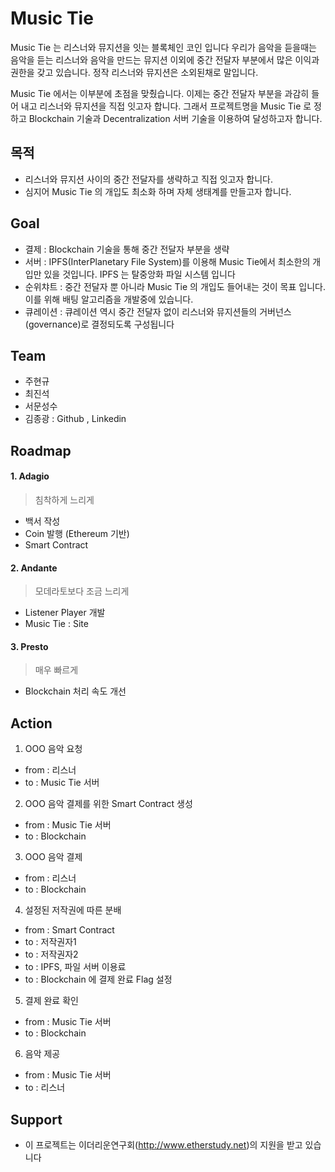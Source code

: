 # Music Tie

Music Tie 는 리스너와 뮤지션을 잇는 블록체인 코인 입니다
우리가 음악을 듣을때는 음악을 듣는 리스너와 음악을 만드는 뮤지션 이외에 중간 전달자 부분에서 많은 이익과 권한을 갖고 있습니다. 정작 리스너와 뮤지션은 소외된채로 말입니다.

Music Tie 에서는 이부분에 초점을 맞췄습니다.
이제는 중간 전달자 부분을 과감히 들어 내고 리스너와 뮤지션을 직접 잇고자 합니다. 그래서 프로젝트명을 Music Tie 로 정하고 Blockchain 기술과 Decentralization 서버 기술을 이용하여 달성하고자 합니다.

## 목적
- 리스너와 뮤지션 사이의 중간 전달자를 생략하고 직접 잇고자 합니다.
- 심지어 Music Tie 의 개입도 최소화 하며 자체 생태계를 만들고자 합니다.

## Goal
- 결제 : Blockchain 기술을 통해 중간 전달자 부분을 생략
- 서버 : IPFS(InterPlanetary File System)를 이용해 Music Tie에서 최소한의 개입만 있을 것입니다. IPFS 는 탈중앙화 파일 시스템 입니다
- 순위챠트 : 중간 전달자 뿐 아니라 Music Tie 의 개입도 들어내는 것이 목표 입니다. 이를 위해 배팅 알고리즘을 개발중에 있습니다.
- 큐레이션 : 큐레이션 역시 중간 전달자 없이 리스너와 뮤지션들의 거버넌스(governance)로 결정되도록 구성됩니다

## Team

- 주현규
- 최진석
- 서문성수
- 김종광 : Github , Linkedin

## Roadmap

#### 1. Adagio
> 침착하게 느리게

- 백서 작성
- Coin 발행 (Ethereum 기반)
- Smart Contract

#### 2. Andante
> 모데라토보다 조금 느리게

- Listener Player 개발
- Music Tie : Site

#### 3. Presto
> 매우 빠르게

- Blockchain 처리 속도 개선

## Action



1. OOO 음악 요청
  - from : 리스너
  - to : Music Tie 서버
2. OOO 음악 결제를 위한 Smart Contract 생성
  - from : Music Tie 서버
  - to : Blockchain
3. OOO 음악 결제
  - from : 리스너
  - to : Blockchain
4. 설정된 저작권에 따른 분배
  - from : Smart Contract
  - to : 저작권자1
  - to : 저작권자2
  - to : IPFS, 파일 서버 이용료
  - to : Blockchain 에 결제 완료 Flag 설정
5. 결제 완료 확인
  - from : Music Tie 서버
  - to : Blockchain
6. 음악 제공
  - from : Music Tie 서버
  - to : 리스너

## Support
- 이 프로젝트는 이더리운연구회(http://www.etherstudy.net)의 지원을 받고 있습니다

